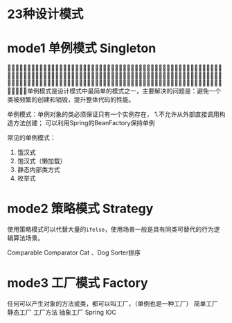 <h1>23种设计模式</h1>

# mode1 单例模式 Singleton
􏰃􏰄􏰅􏰆􏱐􏲎􏴂􏱆􏴃􏰇􏰐􏰑􏰒􏰌􏴄􏰃􏰋􏰅􏰆􏰼􏰎􏰃􏰄􏰅􏰆􏱐􏲎􏴂􏱆􏴃􏰇􏰐􏰑􏰒􏰌􏴄􏰃􏰋􏰅􏰆􏰼􏰎􏰃􏰄􏰅􏰆􏱐􏲎􏴂􏱆􏴃􏰇􏰐􏰑􏰒􏰌􏴄􏰃􏰋􏰅􏰆􏰼􏰎􏰃􏰄􏰅􏰆􏱐􏲎􏴂􏱆􏴃􏰇􏰐􏰑􏰒􏰌􏴄􏰃􏰋􏰅􏰆􏰼􏰎􏰃􏰄􏰅􏰆􏱐􏲎􏴂􏱆􏴃􏰇􏰐􏰑􏰒􏰌􏴄􏰃􏰋􏰅􏰆􏰼􏰎􏰃􏰄􏰅􏰆􏱐􏲎􏴂􏱆􏴃􏰇􏰐􏰑􏰒􏰌􏴄􏰃􏰋􏰅􏰆􏰼􏰎􏰃􏰄􏰅􏰆􏱐􏲎􏴂􏱆􏴃􏰇􏰐􏰑􏰒􏰌􏴄􏰃􏰋􏰅􏰆􏰼􏰎􏰃􏰄􏰅􏰆􏱐􏲎􏴂􏱆􏴃􏰇􏰐􏰑􏰒􏰌􏴄􏰃􏰋􏰅􏰆􏰼单例模式是设计模式中最简单的模式之一，主要解决的问题是：避免一个类被频繁的创建和销毁，提升整体代码的性能。

单例模式：单例对象的类必须保证只有一个实例存在，
1.不允许从外部直接调用构造方法创建；
可以利用Spring的BeanFactory保持单例


常见的单例模式：
1. 饿汉式
2. 饱汉式（懒加载）
3. 静态内部类方式
4. 枚举式

# mode2 策略模式 Strategy
使用策略模式可以代替大量的`ifelse`，使用场景一般是具有同类可替代的行为逻辑算法场景。

Comparable
Comparator
Cat 、Dog
Sorter排序
# mode3 工厂模式 Factory 
任何可以产生对象的方法或类，都可以叫工厂，（单例也是一种工厂）
简单工厂
静态工厂
工厂方法
抽象工厂
Spring IOC





